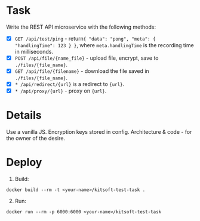 # Task

Write the REST API microservice with the following methods:

- [x] `GET /api/test/ping` - return`{ "data": "pong", "meta": { "handlingTime": 123 } }`, where `meta.handlingTime` is the recording time in milliseconds.
- [x] `POST /api/file/{name_file}` - upload file, encrypt, save to `./files/{file_name}`.
- [x] `GET /api/file/{filename}` - download the file saved in `./files/{file_name}`.
- [x] `* /api/redirect/{url}` is a redirect to `{url}`.
- [x] `* /api/proxy/{url}` - proxy on `{url}`.

# Details

Use a vanilla JS. Encryption keys stored in config. Architecture & code - for the owner of the desire.

# Deploy

1. Build:

```
docker build --rm -t <your-name>/kitsoft-test-task .
```

2. Run:

```
docker run --rm -p 6000:6000 <your-name>/kitsoft-test-task
```
